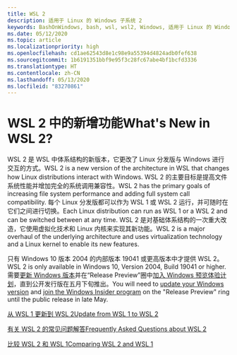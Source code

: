 ```yaml
---
title: WSL 2
description: 适用于 Linux 的 Windows 子系统 2
keywords: BashOnWindows, bash, wsl, wsl2, Windows, 适用于 Linux 的 Windows 子系统, windowssubsystem, ubuntu, debian, suse, Windows 10, 安装
ms.date: 05/12/2020
ms.topic: article
ms.localizationpriority: high
ms.openlocfilehash: cd1ae62543d8e1c98e9a55394d4824adb0fef638
ms.sourcegitcommit: 1b6191351bbf9e95f3c28fc67abe4bf1bcfd3336
ms.translationtype: HT
ms.contentlocale: zh-CN
ms.lasthandoff: 05/13/2020
ms.locfileid: "83270861"
---
```

# <a name="whats-new-in-wsl-2"></a><span data-ttu-id="f8b95-104">WSL 2 中的新增功能</span><span class="sxs-lookup"><span data-stu-id="f8b95-104">What's New in WSL 2?</span></span>

<span data-ttu-id="f8b95-105">WSL 2 是 WSL 中体系结构的新版本，它更改了 Linux 分发版与 Windows 进行交互的方式。</span><span class="sxs-lookup"><span data-stu-id="f8b95-105">WSL 2 is a new version of the architecture in WSL that changes how Linux distributions interact with Windows.</span></span> <span data-ttu-id="f8b95-106">WSL 2 的主要目标是提高文件系统性能并增加完全的系统调用兼容性。</span><span class="sxs-lookup"><span data-stu-id="f8b95-106">WSL 2 has the primary goals of increasing file system performance and adding full system call compatibility.</span></span> <span data-ttu-id="f8b95-107">每个 Linux 分发版都可以作为 WSL 1 或 WSL 2 运行，并可随时在它们之间进行切换。</span><span class="sxs-lookup"><span data-stu-id="f8b95-107">Each Linux distribution can run as WSL 1 or a WSL 2 and can be switched between at any time.</span></span> <span data-ttu-id="f8b95-108">WSL 2 是对基础体系结构的一次重大改造，它使用虚拟化技术和 Linux 内核来实现其新功能。</span><span class="sxs-lookup"><span data-stu-id="f8b95-108">WSL 2 is a major overhaul of the underlying architecture and uses virtualization technology and a Linux kernel to enable its new features.</span></span>

<span data-ttu-id="f8b95-109">只有 Windows 10 版本 2004 的内部版本 19041 或更高版本中才提供 WSL 2。</span><span class="sxs-lookup"><span data-stu-id="f8b95-109">WSL 2 is only available in Windows 10, Version 2004, Build 19041 or higher.</span></span> <span data-ttu-id="f8b95-110">需要[更新 Windows 版本](ms-settings:windowsupdate)并在“Release Preview”圈中[加入 Windows 预览体验计划](https://insider.windows.com/insidersigninboth/)，直到公开发行版在五月下旬推出。</span><span class="sxs-lookup"><span data-stu-id="f8b95-110">You will need to [update your Windows version](ms-settings:windowsupdate) and [join the Windows Insider program](https://insider.windows.com/insidersigninboth/) on the "Release Preview" ring until the public release in late May.</span></span>

[<span data-ttu-id="f8b95-111">从 WSL 1 更新到 WSL 2</span><span class="sxs-lookup"><span data-stu-id="f8b95-111">Update from WSL 1 to WSL 2</span></span>](./install-win10.md#update-to-wsl-2)

[<span data-ttu-id="f8b95-112">有关 WSL 2 的常见问题解答</span><span class="sxs-lookup"><span data-stu-id="f8b95-112">Frequently Asked Questions about WSL 2</span></span>](./wsl2-faq.md)

[<span data-ttu-id="f8b95-113">比较 WSL 2 和 WSL 1</span><span class="sxs-lookup"><span data-stu-id="f8b95-113">Comparing WSL 2 and WSL 1</span></span>](./compare-versions.md)
